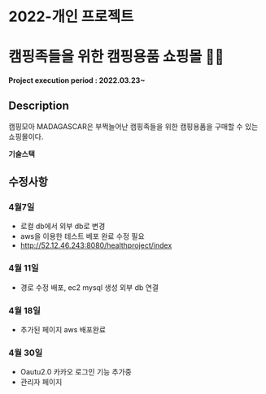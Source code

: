 # 2022-개인 프로젝트
# 캠핑족들을 위한 캠핑용품 쇼핑몰 👵👴

#### Project execution period : 2022.03.23~

## Description
캠핑모아 MADAGASCAR은 부쩍늘어난 캠핑족들을 위한 캠핑용품을 구매할 수 있는 쇼핑몰이다.

**기술스택**

## 수정사항

### 4월7일

- 로컬 db에서 외부 db로 변경 
- aws을 이용한 테스트 베포 완료 수정 필요
- http://52.12.46.243:8080/healthproject/index

### 4월 11일

- 경로 수정 배포, ec2 mysql 생성 외부 db 연결

### 4월 18일 

- 추가된 페이지 aws 배포완료

### 4월 30일
- Oautu2.0 카카오 로그인 기능 추가중
- 관리자 페이지 
